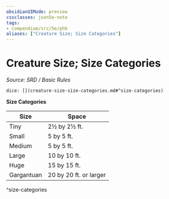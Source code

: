 ```yaml
---
obsidianUIMode: preview
cssclasses: json5e-note
tags:
- compendium/src/5e/phb
aliases: ["Creature Size; Size Categories"]
---
```

# Creature Size; Size Categories
*Source: SRD / Basic Rules* 

`dice: [](creature-size-size-categories.md#^size-categories)`

**Size Categories**

| Size | Space |
|------|-------|
| Tiny | 2½ by 2½ ft. |
| Small | 5 by 5 ft. |
| Medium | 5 by 5 ft. |
| Large | 10 by 10 ft. |
| Huge | 15 by 15 ft. |
| Gargantuan | 20 by 20 ft. or larger |
^size-categories